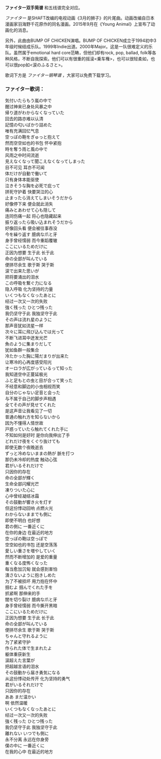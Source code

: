 

**ファイター双手简谱** 和五线谱完全对应。

_ファイター_ 是SHAFT改编的电视动画《3月的狮子》的片尾曲。动画改编自日本漫画家羽海野千花原作的同名漫画。2015年9月在《Young
Animal》上宣布了动画化的消息。

另外，此曲由BUMP OF CHICKEN演唱。BUMP OF
CHICKEN成立于1994初中3年级时候结成乐队。1999年Indie出道。2000年Major。这是一队很难定义的乐队。虽然属于emotional
hard core范畴，但他们却有rock, pop, ballad,
folk等各种风格，不断自我探索。他们可以有很重的摇滚<乗车権>，也可以很轻柔如<supernova>，也可以很pop如<涙のふるさと>。

歌词下方是 _ファイター钢琴谱_ ，大家可以免费下载学习。

### ファイター歌词：

気付いたらもう嵐の中で  
醒过神来已身处风暴之中  
帰り道がわからなくなっていた  
回去的路亦难以认清  
記憶の匂いばかり詰めた  
唯有充满回忆气息  
空っぽの鞄をぎゅっと抱えて  
然而空空如也的书包 怀中紧抱  
時を奪う雨と風の中で  
风雨之中时间流逝  
見えなくなって聞こえなくなってしまった  
目不可见 耳亦不可闻  
体だけが自動で働いて  
只有身体本能驱使  
泣きそうな胸を必死で庇って  
拼死守护着 快要哭泣的心  
止まったら消えてしまいそうだから  
好像停下来 便会就此消失  
痛みとあわせて心も隠して  
连同伤痛一起 将心也隐藏起来  
振り返ったら吸い込まれそうだから  
好像回头看 便会被往事吞没  
今を繰り返す 臆病な爪と牙  
身手曾经懦弱 而今重蹈覆辙  
ここにいるためだけに  
正因为想要 生于此 长于此  
命の全部が叫んでいる  
便拼尽余生 歌于斯 哭于斯  
涙で出来た思いが  
把将要涌出的泪水  
この呼吸を繋ぐ力になる  
隐入呼吸 化为坚持的力量  
いくつもなくなったあとに  
经过一次又一次的失败  
強く残った ひとつ残った  
我仍坚守于此 我独坚守于此  
その声は流れ星のように  
那声音犹如流星一样  
次々に耳に飛び込んでは光って  
不断飞进耳中迸发光芒  
魚のように集まりだして  
犹如鱼群一般集合  
冷たかった胸に陽だまりが出来た  
让寒冷的心再度感受阳光  
オーロラが広がっているって知った  
我知道空中正蔓延极光  
ふと足もとの虫と目が合って笑った  
不经意和脚边的小虫相视而笑  
自分のじゃない足音と会った  
与不属于自己的脚步声相遇  
全てその声が見せてくれた  
是这声音让我看见了一切  
普通の触れ方を知らないから  
因为不懂得人情世故  
戸惑っていたら触れてくれた手に  
不知如何是好时 是你向我伸出了手  
どれだけ夜をくぐり抜けても  
即使无数个夜晚逝去  
ずっと冷めないままの熱が 脈を打つ  
那仍未冷却的热度 触动心弦  
君がいるそれだけで  
只因你的存在  
命の全部が輝く  
生命全部闪耀光芒  
凍りついた心に  
心中曾经凝结冰霜  
その鼓動が響き火を灯す  
但这份悸动回响 点燃火光  
わからないままでも側に  
即使不明白 也好想  
君の側に 一番近くに  
在你的身边 在最近的地方  
空っぽの鞄は空っぽで  
空空如也的书包 还是空荡荡  
愛しい重さを増やしていく  
然而不断增加的 是爱的重量  
重くなる度怖くなった  
每当愈加沉甸 就会感到害怕  
潰さないように抱きしめた  
为了不被损坏 用力抱在怀中  
掴むよ 掴んでくれた手を  
抓紧啊 那伸来的手  
闇を切り裂け 臆病な爪と牙  
身手曾经懦弱 而今撕开黑暗  
ここにいるためだけに  
正因为想要 生于此 长于此  
命の全部が叫んでいる  
便拼尽余生 歌于斯 哭于斯  
ちゃんと守れるように  
为了紧紧守护  
作られた体で生まれたよ  
躯体重获新生  
涙超えた言葉が  
把超越言语的泪水  
その鼓動から届き勇気になる  
从这份悸动处传开 化为坚持的勇气  
君がいるそれだけで  
只因你的存在  
ああ まだ温かい  
啊 依然温暖  
いくつもなくなったあとに  
经过一次又一次的失败  
強く残った ひとつ残った  
我仍坚守于此 我独坚守于此  
離れない いつでも側に  
永不分离 永远在你身旁  
僕の中に 一番近くに  
在我的心中 在最近的地方

